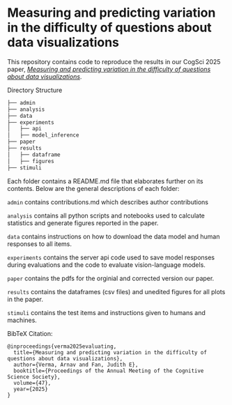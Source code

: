 # Measuring and predicting variation in the difficulty of questions about data visualizations

This repository contains code to reproduce the results in our CogSci 2025 paper, [*Measuring and predicting variation in the difficulty of questions about data visualizations*](/paper/vlm_datavis_benchmark_corrected_cogsci2024.pdf).

Directory Structure

```bash
├── admin
├── analysis
├── data
├── experiments
│   ├── api  
│   ├── model_inference
├── paper
├── results
│   ├── dataframe
│   ├── figures
├── stimuli
```

Each folder contains a README.md file that elaborates further on its contents. Below are the general descriptions of each folder:

`admin` contains contributions.md which describes author contributions

`analysis` contains all python scripts and notebooks used to  calculate statistics and generate figures reported in the paper.

`data` contains instructions on how to download the data model and human responses to all items.

`experiments` contains the server api code used to save model responses during evaluations and the code to evaluate vision-language models. 

`paper` contains the pdfs for the orginial and corrected version our paper.

`results` contains the dataframes (csv files) and unedited figures for all plots in the paper.

`stimuli` contains the test items and instructions given to humans and machines.

BibTeX Citation:
```
@inproceedings{verma2025evaluating,
  title={Measuring and predicting variation in the difficulty of questions about data visualizations},
  author={Verma, Arnav and Fan, Judith E},
  booktitle={Proceedings of the Annual Meeting of the Cognitive Science Society},
  volume={47},
  year={2025}
}
```
